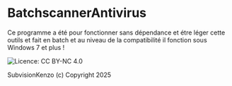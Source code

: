 # BatchscannerAntivirus
Ce programme a été pour fonctionner sans dépendance et étre léger cette outils et fait en batch et au niveau de la compatibilité il fonction sous Windows 7 et plus !

![Licence: CC BY-NC 4.0](https://img.shields.io/badge/Licence-CC%20BY--NC%204.0-lightgrey)

SubvisionKenzo (c) Copyright 2025
